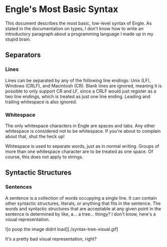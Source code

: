 # Engle's Most Basic Syntax
This document describes the most basic, low-level syntax of Engle. As stated in the documentation on types, I don't know how to write an introductory paragraph about a programming language I made up in my stupid brain.

## Separators

### Lines
Lines can be separated by any of the following line endings: Unix (LF), Windows (CRLF), and Macintosh (CR). Blank lines are ignored, meaning it is possible to only support CR and LF, since a CRLF would just register as a two line endings, which is treated as just one line ending. Leading and trailing whitespace is also ignored.

### Whitespace
The only whitespace characters in Engle are spaces and tabs. Any other whitespace is considered not to be whitespace. If you're about to complain about that, shut the heck up!

Whitespace is used to separate words, just as in normal writing. Groups of more than one whitespace character are to be treated as one space. Of course, this does not apply to strings.

## Syntactic Structures

### Sentences
A sentence is a collection of words occupying a single line. It can contain other syntactic structures, literals, or anything that fits in the sentence. The words and syntactic structures that are acceptable at any given point in the sentence is determined by like, a... a tree... thingy? I don't know, here's a visual representation.

![o poop the image didnt load][./syntax-tree-visual.gif]

It's a pretty bad visual representation, right?